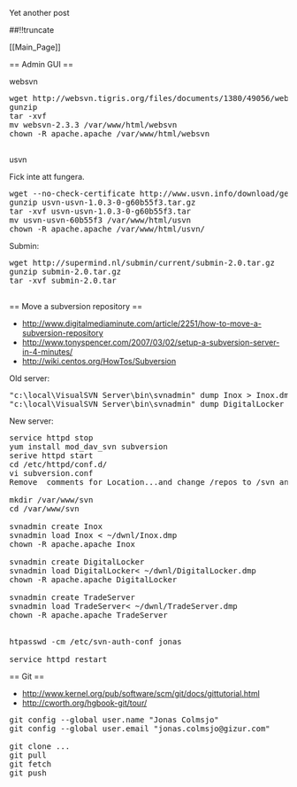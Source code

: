 Yet another post

[meta:author]: <> (Jonas Colmsjo)
[meta:title]: <> (Repositories.md)
[meta:date]: <> (2012-01-01)
[meta:nested:key]: <> (Metadata value)

##!!truncate


[[Main_Page]]


== Admin GUI ==


websvn

<pre>
wget http://websvn.tigris.org/files/documents/1380/49056/websvn-2.3.3.tar.gz
gunzip
tar -xvf
mv websvn-2.3.3 /var/www/html/websvn
chown -R apache.apache /var/www/html/websvn

</pre>


usvn

Fick inte att fungera.

<pre>
wget --no-check-certificate http://www.usvn.info/download/get/1.0.3+Boo/tgz.dl
gunzip usvn-usvn-1.0.3-0-g60b55f3.tar.gz 
tar -xvf usvn-usvn-1.0.3-0-g60b55f3.tar 
mv usvn-usvn-60b55f3 /var/www/html/usvn
chown -R apache.apache /var/www/html/usvn/
</pre>

Submin:
<pre>
wget http://supermind.nl/submin/current/submin-2.0.tar.gz
gunzip submin-2.0.tar.gz 
tar -xvf submin-2.0.tar

</pre>


== Move a subversion repository ==

* http://www.digitalmediaminute.com/article/2251/how-to-move-a-subversion-repository
* http://www.tonyspencer.com/2007/03/02/setup-a-subversion-server-in-4-minutes/
* http://wiki.centos.org/HowTos/Subversion

Old server:
<pre>
"c:\local\VisualSVN Server\bin\svnadmin" dump Inox > Inox.dmp
"c:\local\VisualSVN Server\bin\svnadmin" dump DigitalLocker > DigitalLocker.dmp
</pre>


New server:
<pre>
service httpd stop
yum install mod_dav_svn subversion
serive httpd start
cd /etc/httpd/conf.d/
vi subversion.conf
Remove  comments for Location...and change /repos to /svn and change path for passwd file to /etc/svn-auth-conf 

mkdir /var/www/svn
cd /var/www/svn

svnadmin create Inox
svnadmin load Inox < ~/dwnl/Inox.dmp
chown -R apache.apache Inox

svnadmin create DigitalLocker
svnadmin load DigitalLocker< ~/dwnl/DigitalLocker.dmp
chown -R apache.apache DigitalLocker

svnadmin create TradeServer
svnadmin load TradeServer< ~/dwnl/TradeServer.dmp
chown -R apache.apache TradeServer


htpasswd -cm /etc/svn-auth-conf jonas

service httpd restart
</pre>

== Git ==

* http://www.kernel.org/pub/software/scm/git/docs/gittutorial.html
* http://cworth.org/hgbook-git/tour/

<pre>
git config --global user.name "Jonas Colmsjo"
git config --global user.email "jonas.colmsjo@gizur.com"

git clone ...                                               # create local copy of remote repository
git pull                                                    # get changes in remote repository
git fetch                                                   # show changes in remote repository
git push                                                    # publish changes to remote repository



</pre>
